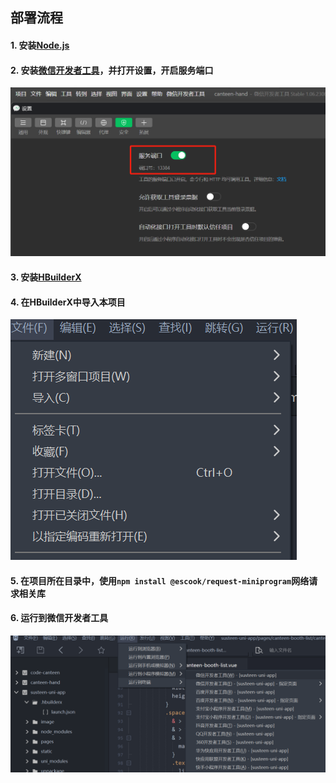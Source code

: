 ## 部署流程

#### 1. 安装[Node.js](https://nodejs.org/en)

#### 2. 安装[微信开发者工具](https://developers.weixin.qq.com/miniprogram/dev/devtools/download.html)，并打开设置，开启服务端口

![image-20240122185219280](image/wx1.png)

#### 3. 安装[HBuilderX](https://www.dcloud.io/hbuilderx.html)

#### 4. 在HBuilderX中导入本项目

![image-20240122184933318](image/import.png)

#### 5. 在项目所在目录中，使用`npm install @escook/request-miniprogram`网络请求相关库

#### 6. 运行到微信开发者工具

![image-20240122185352184](image/run.png)